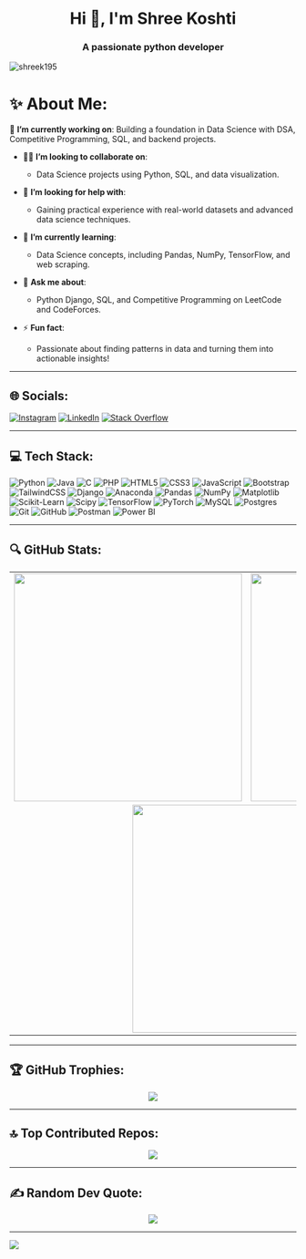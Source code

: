 <h1 align="center">Hi 👋, I'm Shree Koshti</h1>
<h3 align="center">A passionate python developer</h3>

<p align="left"> <img src="https://komarev.com/ghpvc/?username=shreek195&label=Profile%20views&color=0e75b6&style=flat" alt="shreek195" /> </p>

# ✨ About Me:

 🔭 **I’m currently working on**:
   Building a foundation in Data Science with DSA, Competitive Programming, SQL, and backend projects.

- 👯‍♀️ **I’m looking to collaborate on**:
  - Data Science projects using Python, SQL, and data visualization.

- 🤝 **I’m looking for help with**:
  - Gaining practical experience with real-world datasets and advanced data science techniques.

- 🌱 **I’m currently learning**:
  - Data Science concepts, including Pandas, NumPy, TensorFlow, and web scraping.

- 💬 **Ask me about**:
  - Python Django, SQL, and Competitive Programming on LeetCode and CodeForces.

- ⚡ **Fun fact**:
  - Passionate about finding patterns in data and turning them into actionable insights!

---

## 🌐 Socials:
[![Instagram](https://img.shields.io/badge/Instagram-%23E4405F.svg?logo=Instagram&logoColor=white)](https://instagram.com/scr3am_sk) 
[![LinkedIn](https://img.shields.io/badge/LinkedIn-%230077B5.svg?logo=linkedin&logoColor=white)](https://linkedin.com/in/shree-koshti) 
[![Stack Overflow](https://img.shields.io/badge/-Stackoverflow-FE7A16?logo=stack-overflow&logoColor=white)](https://stackoverflow.com/users/14557305)

---

## 💻 Tech Stack:

![Python](https://img.shields.io/badge/python-3670A0?style=for-the-badge&logo=python&logoColor=ffdd54)
![Java](https://img.shields.io/badge/java-%23ED8B00.svg?style=for-the-badge&logo=openjdk&logoColor=white)
![C](https://img.shields.io/badge/c-%2300599C.svg?style=for-the-badge&logo=c&logoColor=white)
![PHP](https://img.shields.io/badge/php-%23777BB4.svg?style=for-the-badge&logo=php&logoColor=white)
![HTML5](https://img.shields.io/badge/html5-%23E34F26.svg?style=for-the-badge&logo=html5&logoColor=white)
![CSS3](https://img.shields.io/badge/css3-%231572B6.svg?style=for-the-badge&logo=css3&logoColor=white)
![JavaScript](https://img.shields.io/badge/javascript-%23323330.svg?style=for-the-badge&logo=javascript&logoColor=%23F7DF1E)
![Bootstrap](https://img.shields.io/badge/bootstrap-%238511FA.svg?style=for-the-badge&logo=bootstrap&logoColor=white)
![TailwindCSS](https://img.shields.io/badge/tailwindcss-%2338B2AC.svg?style=for-the-badge&logo=tailwind-css&logoColor=white)
![Django](https://img.shields.io/badge/django-%23092E20.svg?style=for-the-badge&logo=django&logoColor=white)
![Anaconda](https://img.shields.io/badge/Anaconda-%2344A833.svg?style=for-the-badge&logo=anaconda&logoColor=white)
![Pandas](https://img.shields.io/badge/pandas-%23150458.svg?style=for-the-badge&logo=pandas&logoColor=white)
![NumPy](https://img.shields.io/badge/numpy-%23013243.svg?style=for-the-badge&logo=numpy&logoColor=white)
![Matplotlib](https://img.shields.io/badge/Matplotlib-%23ffffff.svg?style=for-the-badge&logo=Matplotlib&logoColor=black)
![Scikit-Learn](https://img.shields.io/badge/scikit--learn-%23F7931E.svg?style=for-the-badge&logo=scikit-learn&logoColor=white)
![Scipy](https://img.shields.io/badge/SciPy-%230C55A5.svg?style=for-the-badge&logo=scipy&logoColor=white)
![TensorFlow](https://img.shields.io/badge/TensorFlow-%23FF6F00.svg?style=for-the-badge&logo=TensorFlow&logoColor=white)
![PyTorch](https://img.shields.io/badge/PyTorch-%23EE4C2C.svg?style=for-the-badge&logo=PyTorch&logoColor=white)
![MySQL](https://img.shields.io/badge/mysql-4479A1.svg?style=for-the-badge&logo=mysql&logoColor=white)
![Postgres](https://img.shields.io/badge/postgres-%23316192.svg?style=for-the-badge&logo=postgresql&logoColor=white)
![Git](https://img.shields.io/badge/git-%23F05033.svg?style=for-the-badge&logo=git&logoColor=white)
![GitHub](https://img.shields.io/badge/github-%23121011.svg?style=for-the-badge&logo=github&logoColor=white)
![Postman](https://img.shields.io/badge/Postman-FF6C37?style=for-the-badge&logo=postman&logoColor=white)
![Power BI](https://img.shields.io/badge/power_bi-F2C811?style=for-the-badge&logo=powerbi&logoColor=black)

---

## 🔍 GitHub Stats:

<table align="center" border="0" cellspacing="0" cellpadding="0">
  <tr>
    <td align="center">
      <img src="https://github-readme-stats.vercel.app/api?username=Shreek195&theme=codeSTACKr&hide_border=false&include_all_commits=true&count_private=true" width="400" />
    </td>
    <td align="center">
      <img src="https://github-readme-stats.vercel.app/api/top-langs/?username=Shreek195&theme=codeSTACKr&hide_border=false&include_all_commits=true&count_private=true&layout=compact" width="400" />
    </td>
  </tr>
  <tr>
    <td colspan="2" align="center">
      <img src="https://github-readme-streak-stats.herokuapp.com/?user=Shreek195&theme=codeSTACKr&hide_border=false" width="400" />
    </td>
  </tr>
</table>


---

## 🏆 GitHub Trophies:

<p align="center">
  <img src="https://github-profile-trophy.vercel.app/?username=Shreek195&theme=codeSTACKr&no-frame=true&no-bg=false&margin-w=4" />
</p>

---

## 🔝 Top Contributed Repos:

<p align="center">
  <img src="https://github-contributor-stats.vercel.app/api?username=Shreek195&limit=5&theme=codeSTACKr&combine_all_yearly_contributions=true" />
</p>

---

## ✍️ Random Dev Quote:

<p align="center">
  <img src="https://quotes-github-readme.vercel.app/api?type=horizontal&theme=radical" />
</p>

---

[![](https://visitcount.itsvg.in/api?id=Shreek195&icon=0&color=1)](https://visitcount.itsvg.in)

<!-- Proudly created with GPRM ( https://gprm.itsvg.in ) -->

